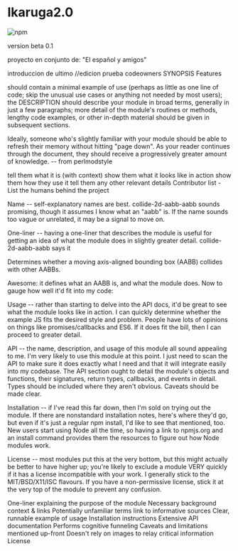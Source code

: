 # Ikaruga2.0

![npm](https://img.shields.io/badge/prueba1-prueba2-red)

version beta  0.1

proyecto en conjunto de: "El español y amigos" 

introduccion de ultimo 
//edicion prueba codeowners
SYNOPSIS 
Features

should contain a minimal example of use (perhaps as little as one line of code; skip the unusual use cases or anything not needed by most users); the DESCRIPTION should describe your module in broad terms, generally in just a few paragraphs; more detail of the module's routines or methods, lengthy code examples, or other in-depth material should be given in subsequent sections.

Ideally, someone who's slightly familiar with your module should be able to refresh their memory without hitting "page down". As your reader continues through the document, they should receive a progressively greater amount of knowledge. -- from perlmodstyle

tell them what it is (with context)
show them what it looks like in action
show them how they use it
tell them any other relevant details
Contributor list - List the humans behind the project

Name -- self-explanatory names are best. collide-2d-aabb-aabb sounds promising, though it assumes I know what an "aabb" is. If the name sounds too vague or unrelated, it may be a signal to move on.

One-liner -- having a one-liner that describes the module is useful for getting an idea of what the module does in slightly greater detail. collide-2d-aabb-aabb says it

Determines whether a moving axis-aligned bounding box (AABB) collides with other AABBs.

Awesome: it defines what an AABB is, and what the module does. Now to gauge how well it'd fit into my code:

Usage -- rather than starting to delve into the API docs, it'd be great to see what the module looks like in action. I can quickly determine whether the example JS fits the desired style and problem. People have lots of opinions on things like promises/callbacks and ES6. If it does fit the bill, then I can proceed to greater detail.

API -- the name, description, and usage of this module all sound appealing to me. I'm very likely to use this module at this point. I just need to scan the API to make sure it does exactly what I need and that it will integrate easily into my codebase. The API section ought to detail the module's objects and functions, their signatures, return types, callbacks, and events in detail. Types should be included where they aren't obvious. Caveats should be made clear.

Installation -- if I've read this far down, then I'm sold on trying out the module. If there are nonstandard installation notes, here's where they'd go, but even if it's just a regular npm install, I'd like to see that mentioned, too. New users start using Node all the time, so having a link to npmjs.org and an install command provides them the resources to figure out how Node modules work.

License -- most modules put this at the very bottom, but this might actually be better to have higher up; you're likely to exclude a module VERY quickly if it has a license incompatible with your work. I generally stick to the MIT/BSD/X11/ISC flavours. If you have a non-permissive license, stick it at the very top of the module to prevent any confusion.

 One-liner explaining the purpose of the module
 Necessary background context & links
 Potentially unfamiliar terms link to informative sources
 Clear, runnable example of usage
 Installation instructions
 Extensive API documentation
 Performs cognitive funneling
 Caveats and limitations mentioned up-front
 Doesn't rely on images to relay critical information
 License
